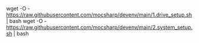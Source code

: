 wget -O - https://raw.githubusercontent.com/mocsharp/devenv/main/1.drive_setup.sh| bash
wget -O - https://raw.githubusercontent.com/mocsharp/devenv/main/2.system_setup.sh | bash
